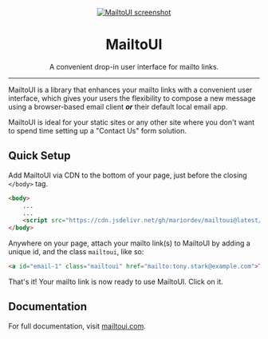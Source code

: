 <p align="center">
    <a href="https://mailtoui.com">
       <img src="https://mariordev.github.io/mailtoui/assets/img/mailtoui-md.png" alt="MailtoUI screenshot">
    </a>
</p>

<h1 align="center">MailtoUI</h1>
<p align="center">A convenient drop-in user interface for mailto links.</p>

-------

MailtoUI is a library that enhances your mailto links with a convenient user interface, which gives your users the flexibility to compose a new message using a browser-based email client <strong><i>or</i></strong> their default local email app.

MailtoUI is ideal for your static sites or any other site where you don't want to spend time setting up a "Contact Us" form solution.

## Quick Setup

Add MailtoUI via CDN to the bottom of your page, just before the closing `</body>` tag.

```html
<body>
    ...
    ...
    <script src="https://cdn.jsdelivr.net/gh/mariordev/mailtoui@latest/dist/mailtoui-min.js"></script>
</body>
```

Anywhere on your page, attach your mailto link(s) to MailtoUI by adding a unique id, and the class `mailtoui`, like so:

```html
<a id="email-1" class="mailtoui" href="mailto:tony.stark@example.com">Tony</a>
```

That's it! Your mailto link is now ready to use MailtoUI. Click on it.


## Documentation

For full documentation, visit [mailtoui.com](https://mailtoui.com).
